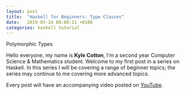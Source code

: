 ```yaml
---
layout: post
title:  "Haskell for Beginners: Type Classes"
date:   2019-05-24 00:00:11 +0100
categories: haskell tutorial
---
```


Polymorphic Types

Hello everyone, my name is **Kyle Cotton**, I'm a second year Computer Science & Mathematics student. 
Welcome to my first post in a series on Haskell. In this series I will be covering a range of beginner topics; the series may continue to me covering more advanced topics. 

Every post will have an accompanying video posted on [YouTube](https://www.youtube.com/channel/UCTjuCgOkzoFPiF7iKlwlJDQ?view_as=subscriber).

